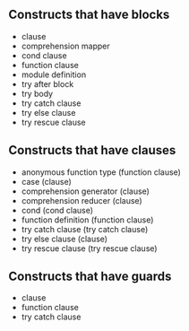   ## Constructs that have blocks
  * clause
  * comprehension mapper
  * cond clause
  * function clause
  * module definition
  * try after block
  * try body
  * try catch clause
  * try else clause
  * try rescue clause

  ## Constructs that have clauses
  * anonymous function type (function clause)
  * case (clause)
  * comprehension generator (clause)
  * comprehension reducer (clause)
  * cond (cond clause)
  * function definition (function clause)
  * try catch clause (try catch clause)
  * try else clause (clause)
  * try rescue clause (try rescue clause)

  ## Constructs that have guards
  * clause
  * function clause
  * try catch clause